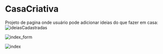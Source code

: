 # CasaCriativa
Projeto de pagina onde usuário pode adicionar ideias do que fazer em casa:
![ideiasCadastradas](https://user-images.githubusercontent.com/12163737/77793852-98668300-7049-11ea-8969-001cc97cdc9c.png)

![index_form](https://user-images.githubusercontent.com/12163737/77793857-9997b000-7049-11ea-875d-2880bca08c52.png)

![index](https://user-images.githubusercontent.com/12163737/77793502-f0e95080-7048-11ea-969a-ea49f52d4da5.png)
